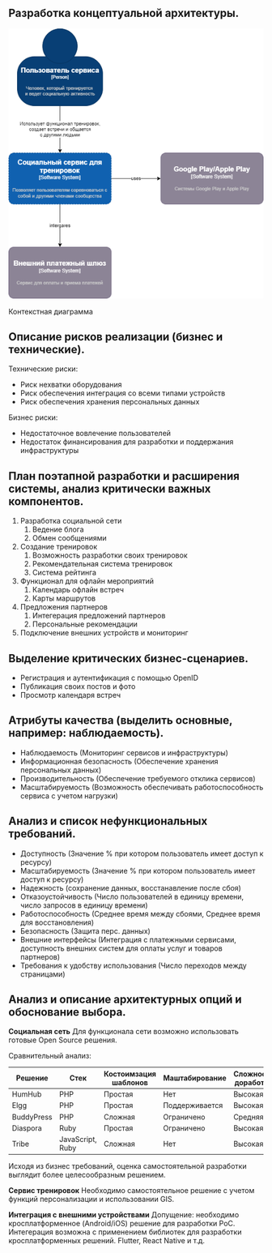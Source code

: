 ## Разработка концептуальной архитектуры.
![](./images/concept.png)

Контекстная диаграмма

## Описание рисков реализации (бизнес и технические).
Технические риски:
- Риск нехватки оборудования
- Риск обеспечения интеграция со всеми типами устройств
- Риск обеспечения хранения персональных данных

Бизнес риски:
- Недостаточное вовлечение пользователей
- Недостаток финансирования для разработки и поддержания инфраструктуры

## План поэтапной разработки и расширения системы, анализ критически важных компонентов.
1. Разработка социальной сети
    1. Ведение блога
    2. Обмен сообщениями
2. Создание тренировок
    1. Возможность разработки своих тренировок
    2. Рекомендательная система тренировок
    3. Система рейтинга
3. Функционал для офлайн мероприятий
    1. Календарь офлайн встреч
    2. Карты маршрутов
4. Предложения партнеров
    1. Интегерация предложений партнеров
    2. Персональные рекомендации
5. Подключение внешних устройств и мониторинг

## Выделение критических бизнес-сценариев.
- Регистрация и аутентификация с помощью OpenID
- Публикация своих постов и фото
- Просмотр календаря встреч

## Атрибуты качества (выделить основные, например: наблюдаемость).
- Наблюдаемость (Мониторинг сервисов и инфраструктуры)
- Информационная безопасность (Обеспечение хранения персональных данных)
- Производительность (Обеспечение требуемого отклика сервисов)
- Масштабируемость (Возможность обеспечивать работоспособность сервиса с учетом нагрузки)

## Анализ и список нефункциональных требований.
- Доступность (Значение % при котором пользователь имеет доступ к ресурсу)
- Масштабируемость (Значение % при котором пользователь имеет доступ к ресурсу)
- Надежность (сохранение данных, восстанавление после сбоя)
- Отказоустойчивость (Число пользователей в единицу времени, число запросов в единицу времени)
- Работоспособность (Среднее время между сбоями, Среднее время для восстановления)
- Безопасность (Защита перс. данных)
- Внешние интерфейсы (Интеграция с платежными сервисами, доступность внешних систем для оплаты услуг и товаров партнеров)
- Требования к удобству использования (Число переходов между страницами)

## Анализ и описание архитектурных опций и обоснование выбора.

**Социальная сеть**
Для функционала сети возможно использовать готовые Open Source решения.

Сравнительный анализ:
<br/>

|Решение   | Стек  | Костоимзация шаблонов  |  Маштабирование | Сложность доработки  |
|---|---|---|---|---|
| HumHub  | PHP  | Простая  | Нет  | Высокая  |
| Elgg  | PHP  | Простая  | Поддерживается  | Высокая  |
| BuddyPress  | PHP  | Сложная  | Ограничено  | Средняя  |
| Diaspora  | Ruby  | Простая  | Ограничено  | Высокая  |
| Tribe  | JavaScript, Ruby  |  Сложная | Нет  | Высокая  |

Исходя из бизнес требований, оценка самостоятельной разработки выглядит более целесообразным решением.

**Сервис тренировок**
Необходимо самостоятельное решение с учетом функций персонализации и использовании GIS.

**Интеграция с внешними устройствами**
Допущение: необходимо кросплатформенное (Android/iOS) решение для разработки PoC.
<br />
Интегерация возможна с применением библиотек для разработки кросплатформенных решений. Flutter, React Native и т.д.